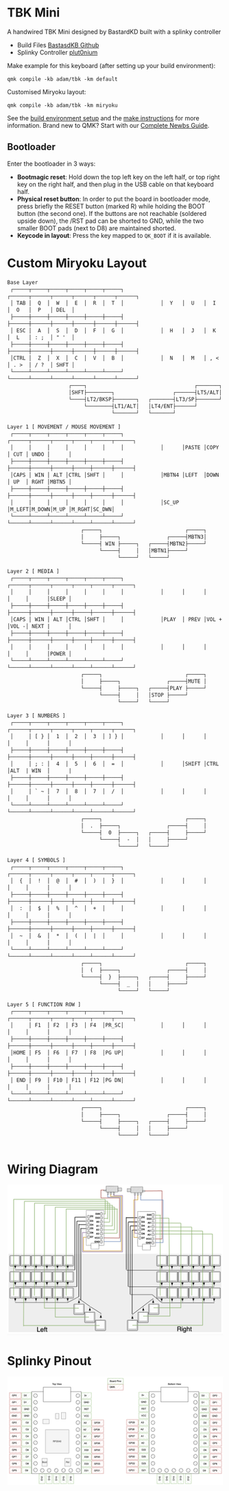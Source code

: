 # TBK Mini

A handwired TBK Mini designed by BastardKD built with a splinky controller

* Build Files [BastasdKB Github](https://github.com/Bastardkb/TBK-Mini)
* Splinky Controller [plut0nium](https://github.com/plut0nium/0xB2)

Make example for this keyboard (after setting up your build environment):

    qmk compile -kb adam/tbk -km default

Customised Miryoku layout:

    qmk compile -kb adam/tbk -km miryoku

See the [build environment setup](https://docs.qmk.fm/#/getting_started_build_tools) and the [make instructions](https://docs.qmk.fm/#/getting_started_make_guide) for more information. Brand new to QMK? Start with our [Complete Newbs Guide](https://docs.qmk.fm/#/newbs).

## Bootloader

Enter the bootloader in 3 ways:

* **Bootmagic reset**: Hold down the top left key on the left half, or top right key on the right half, and then plug in the USB cable on that keyboard half.
* **Physical reset button**: In order to put the board in bootloader mode, press briefly the RESET button (marked R) while holding the BOOT button (the second one). If the buttons are not reachable (soldered upside down), the /RST pad can be shorted to GND, while the two smaller BOOT pads (next to D8) are maintained shorted.
* **Keycode in layout**: Press the key mapped to `QK_BOOT` if it is available.


# Custom Miryoku Layout 
```
Base Layer
 ┌─────┬─────┬─────┬─────┬─────┬─────┐            ┌──────┬──────┬──────┬──────┬──────┬──────┐
 │ TAB │  Q  │  W  │  E  │  R  │  T  │            │  Y   │  U   │  I   │  O   │  P   │ DEL  │
 ├─────┼─────┼─────┼─────┼─────┼─────┤            ├──────┼──────┼──────┼──────┼──────┼──────┤
 │ ESC │  A  │  S  │  D  │  F  │  G  │            │  H   │  J   │  K   │  L   │ : ;  │ " '  │
 ├─────┼─────┼─────┼─────┼─────┼─────┤            ├──────┼──────┼──────┼──────┼──────┼──────┤
 │CTRL │  Z  │  X  │  C  │  V  │  B  │            │  N   │  M   │ , <  │ . >  │ / ?  │ SHFT │
 └─────┴─────┴─────┴─────┴─────┴─────┘            └──────┴──────┴──────┴──────┴──────┴──────┘
                    ┌────┐                                   ┌───────┐
                    │SHFT├────────┐                   ┌──────┤LT5/ALT│
                    └────┤LT2/BKSP├───────┐   ┌───────┤LT3/SP├───────┘
                         └────────┤LT1/ALT│   │LT4/ENT├──────┘
                                  └───────┘   └───────┘

Layer 1 [ MOVEMENT / MOUSE MOVEMENT ]
 ┌─────┬─────┬─────┬─────┬─────┬─────┐            ┌──────┬──────┬──────┬─────┬──────┬──────┐
 │     │     │     │     │     │     │            │      │PASTE │COPY  │ CUT │ UNDO │      │
 ├─────┼─────┼─────┼─────┼─────┼─────┤            ├──────┼──────┼──────┼─────┼──────┼──────┤
 │CAPS │ WIN │ ALT │CTRL │SHFT │     │            │MBTN4 │LEFT  │DOWN  │ UP  │ RGHT │MBTN5 │
 ├─────┼─────┼─────┼─────┼─────┼─────┤            ├──────┼──────┼──────┼─────┼──────┼──────┤
 │     │     │     │     │     │     │            │SC_UP │M_LEFT│M_DOWN│M_UP │M_RGHT│SC_DWN│
 └─────┴─────┴─────┴─────┴─────┴─────┘            └──────┴──────┴──────┴─────┴──────┴──────┘
                        ┌─────┐                           ┌─────┐
                        │     ├─────┐               ┌─────┤MBTN3│
                        └─────┤ WIN ├─────┐   ┌─────┤MBTN2├─────┘
                              └─────┤     │   │MBTN1├─────┘
                                    └─────┘   └─────┘

Layer 2 [ MEDIA ]
 ┌─────┬─────┬─────┬─────┬─────┬─────┐            ┌──────┬──────┬──────┬─────┬──────┬──────┐
 │     │     │     │     │     │     │            │      │      │      │     │      │SLEEP │
 ├─────┼─────┼─────┼─────┼─────┼─────┤            ├──────┼──────┼──────┼─────┼──────┼──────┤
 │CAPS │ WIN │ ALT │CTRL │SHFT │     │            │PLAY  │ PREV │VOL + │VOL -│ NEXT |      │
 ├─────┼─────┼─────┼─────┼─────┼─────┤            ├──────┼──────┼──────┼─────┼──────┼──────┤
 │     │     │     │     │     │     │            │      │      │      │     │      │POWER │
 └─────┴─────┴─────┴─────┴─────┴─────┘            └──────┴──────┴──────┴─────┴──────┴──────┘
                        ┌─────┐                           ┌─────┐
                        │     ├─────┐               ┌─────┤MUTE │
                        └─────┤     ├─────┐   ┌─────┤PLAY ├─────┘
                              └─────┤     │   │STOP ├─────┘
                                    └─────┘   └─────┘

Layer 3 [ NUMBERS ]
 ┌─────┬─────┬─────┬─────┬─────┬─────┐            ┌──────┬──────┬──────┬─────┬──────┬──────┐
 │     │ [ } │  1  │  2  │  3  │ ] } │            │      │      │      │     │      │      │
 ├─────┼─────┼─────┼─────┼─────┼─────┤            ├──────┼──────┼──────┼─────┼──────┼──────┤
 │     │ ; : │  4  │  5  │  6  │  =  │            │      │SHIFT │CTRL  │ALT  | WIN  │      |
 ├─────┼─────┼─────┼─────┼─────┼─────┤            ├──────┼──────┼──────┼─────┼──────┼──────┤
 │     │ ` ~ │  7  │  8  │  7  │  /  │            │      │      │      │     │      │      │
 └─────┴─────┴─────┴─────┴─────┴─────┘            └──────┴──────┴──────┴─────┴──────┴──────┘
                        ┌─────┐                           ┌─────┐
                        │  .  ├─────┐               ┌─────┤     │
                        └─────┤  0  ├─────┐   ┌─────┤     ├─────┘
                              └─────┤  -  │   │     ├─────┘
                                    └─────┘   └─────┘

Layer 4 [ SYMBOLS ]
 ┌─────┬─────┬─────┬─────┬─────┬─────┐            ┌──────┬──────┬──────┬─────┬──────┬──────┐
 │  {  │  !  │  @  │  #  │  )  │  }  │            │      │      │      │     │      │      │
 ├─────┼─────┼─────┼─────┼─────┼─────┤            ├──────┼──────┼──────┼─────┼──────┼──────┤
 │  :  │  $  │  %  │  ^  │  +  │     │            │      │      │      │     │      │      │
 ├─────┼─────┼─────┼─────┼─────┼─────┤            ├──────┼──────┼──────┼─────┼──────┼──────┤
 │  ~  │  &  │  *  │  (  │  |  │     │            │      │      │      │     │      │      │
 └─────┴─────┴─────┴─────┴─────┴─────┘            └──────┴──────┴──────┴─────┴──────┴──────┘
                        ┌─────┐                           ┌─────┐
                        │  (  ├─────┐               ┌─────┤     │
                        └─────┤  }  ├─────┐   ┌─────┤     ├─────┘
                              └─────┤  _  │   │     ├─────┘
                                    └─────┘   └─────┘

Layer 5 [ FUNCTION ROW ]
 ┌─────┬─────┬─────┬─────┬─────┬─────┐            ┌──────┬──────┬──────┬─────┬──────┬──────┐
 │     │ F1  │ F2  │ F3  │ F4  │PR_SC│            │      │      │      │     │      │      │
 ├─────┼─────┼─────┼─────┼─────┼─────┤            ├──────┼──────┼──────┼─────┼──────┼──────┤
 │HOME │ F5  │ F6  │ F7  │ F8  │PG UP│            │      │      │      │     │      │      │
 ├─────┼─────┼─────┼─────┼─────┼─────┤            ├──────┼──────┼──────┼─────┼──────┼──────┤
 │ END │ F9  │ F10 │ F11 │ F12 │PG DN│            │      │      │      │     │      │      │
 └─────┴─────┴─────┴─────┴─────┴─────┘            └──────┴──────┴──────┴─────┴──────┴──────┘
                        ┌─────┐                           ┌─────┐
                        │     ├─────┐               ┌─────┤     │
                        └─────┤     ├─────┐   ┌─────┤     ├─────┘
                              └─────┤     │   │     ├─────┘
                                    └─────┘   └─────┘


```


# Wiring Diagram 

![Wiring Diagram](images/wiring-guide-2.png)

# Splinky Pinout
![Splinky Pinout](images/splinky.png)